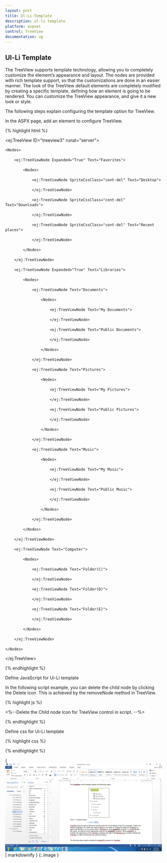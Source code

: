 ```yaml
---
layout: post
title: Ul-Li-Template
description: ul-li template
platform: aspnet
control: TreeView
documentation: ug
---
```


## Ul-Li Template

The TreeView supports template technology, allowing you to completely customize the element’s appearance and layout. The nodes are provided with rich template support, so that the customizations are done in an easier manner. The look of the TreeView default elements are completely modified by creating a specific template, defining how an element is going to be rendered. You can customize the TreeView appearance, and give it a new look or style. 

The following steps explain configuring the template option for TreeView.

In the ASPX page, add an element to configure TreeView.

{% highlight html %}

<ej:TreeView ID="treeview3" runat="server">

    <Nodes>

        <ej:TreeViewNode Expanded="True" Text="Favorites">

            <Nodes>

                <ej:TreeViewNode SpriteCssClass="cont-del" Text="Desktop">

                </ej:TreeViewNode>

                <ej:TreeViewNode SpriteCssClass="cont-del" Text="Downloads">

                </ej:TreeViewNode>

                <ej:TreeViewNode SpriteCssClass="cont-del" Text="Recent places">

                </ej:TreeViewNode>

            </Nodes>

        </ej:TreeViewNode>

        <ej:TreeViewNode Expanded="True" Text="Libraries">

            <Nodes>

                <ej:TreeViewNode Text="Documents">

                    <Nodes>

                        <ej:TreeViewNode Text="My Documents">

                        </ej:TreeViewNode>

                        <ej:TreeViewNode Text="Public Documents">

                        </ej:TreeViewNode>

                    </Nodes>

                </ej:TreeViewNode>

                <ej:TreeViewNode Text="Pictures">

                    <Nodes>

                        <ej:TreeViewNode Text="My Pictures">

                        </ej:TreeViewNode>

                        <ej:TreeViewNode Text="Public Pictures">

                        </ej:TreeViewNode>

                    </Nodes>

                </ej:TreeViewNode>

                <ej:TreeViewNode Text="Music">

                    <Nodes>

                        <ej:TreeViewNode Text="My Music">

                        </ej:TreeViewNode>

                        <ej:TreeViewNode Text="Public Music">

                        </ej:TreeViewNode>

                    </Nodes>

                </ej:TreeViewNode>

            </Nodes>

        </ej:TreeViewNode>

        <ej:TreeViewNode Text="Computer">

            <Nodes>

                <ej:TreeViewNode Text="Folder(C)">

                </ej:TreeViewNode>

                <ej:TreeViewNode Text="Folder(D)">

                </ej:TreeViewNode>

                <ej:TreeViewNode Text="Folder(E)">

                </ej:TreeViewNode>

            </Nodes>

        </ej:TreeViewNode>

    </Nodes>

</ej:TreeView>



{% endhighlight %}



Define JavaScript for Ui-Li template



In the following script example, you can delete the child node by clicking the Delete icon. This is achieved by the removeNode method in TreeView.

{% highlight js %}

<%--Delete the Child node Icon for TreeView control in script. --%>

<script type="text/javascript">

    $(function () {

        var treeObj = $("#<%=treeview.ClientID%>").data("ejTreeView");

        $("#<%=treeview.ClientID%>").find(".cont-del").bind("click", function (e) {

            treeObj.removeNode($(e.target).parents("li").first());

        });

    });

</script>





{% endhighlight %}



Define css for Ui-Li template 



{% highlight css %}

<style class="cssStyles">

    .cont-details

    {

        margin-top: 10px;

        margin-left: 10px;

        font-size: 13px;

        font-family: Georgia;

        color: black;

        width: 100px;

        text-align: left;

    }

    .cont-del

    {

        background: url("../images/treeview/remove-icon.png") no-repeat 50% 50%;

        width: 12px;

        height: 12px;

        display: inline-block;

        cursor: pointer;

    }

</style>



{% endhighlight %}



{ ![](Ul-Li-Template_images/Ul-Li-Template_img1.png) | markdownify }
{:.image }


